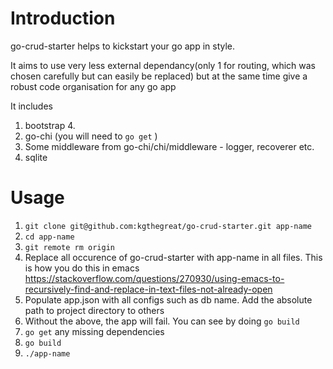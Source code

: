 # Introduction

go-crud-starter helps to kickstart your go app in style.

It aims to use very less external dependancy(only 1 for routing, which was chosen carefully but can easily be replaced) but at the same time give a robust code organisation for any go app

It includes

1. bootstrap 4.
2. go-chi (you will need to `go get` )
3. Some middleware from go-chi/chi/middleware - logger, recoverer etc.
4. sqlite

# Usage

1. `git clone git@github.com:kgthegreat/go-crud-starter.git app-name`
2. `cd app-name`
3. `git remote rm origin`
4. Replace all occurence of go-crud-starter with app-name in all files. This is how you do this in emacs https://stackoverflow.com/questions/270930/using-emacs-to-recursively-find-and-replace-in-text-files-not-already-open
5. Populate app.json with all configs such as db name. Add the absolute path to project directory to others
6. Without the above, the app will fail. You can see by doing `go build`
7. `go get` any missing dependencies 
7. `go build`
8. `./app-name`

